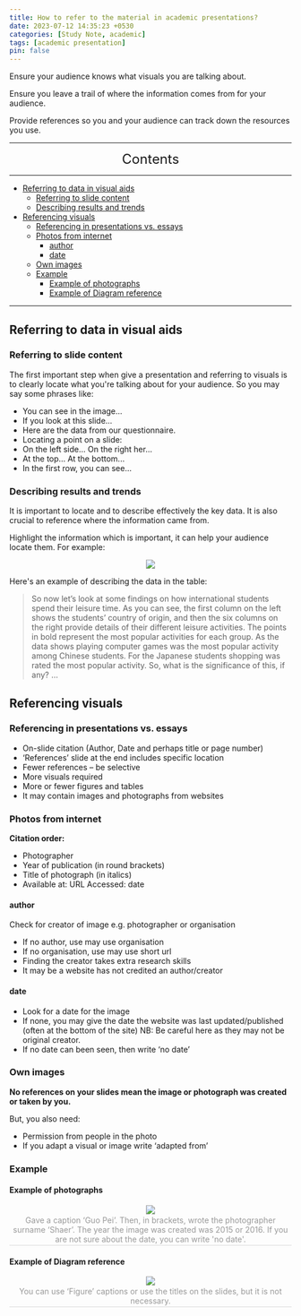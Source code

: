 ```yaml
---
title: How to refer to the material in academic presentations?
date: 2023-07-12 14:35:23 +0530
categories: [Study Note, academic]
tags: [academic presentation]
pin: false
---
```



Ensure your audience knows what visuals you are talking about.

Ensure you leave a trail of where the information comes from for your audience.

Provide references so you and your audience can track down the resources you use.


---
<center><font size='5'> Contents </font></center>

---

<!-- TOC -->
  * [Referring to data in visual aids](#referring-to-data-in-visual-aids)
    * [Referring to slide content](#referring-to-slide-content)
    * [Describing results and trends](#describing-results-and-trends)
  * [Referencing visuals](#referencing-visuals)
    * [Referencing in presentations vs. essays](#referencing-in-presentations-vs-essays)
    * [Photos from internet](#photos-from-internet)
      * [author](#author)
      * [date](#date)
    * [Own images](#own-images)
    * [Example](#example)
      * [Example of photographs](#example-of-photographs)
      * [Example of Diagram reference](#example-of-diagram-reference)
<!-- TOC -->

---


## Referring to data in visual aids

### Referring to slide content

The first important step when give a presentation and referring to visuals is to clearly locate what you're talking about for your audience. So you may say some phrases like:
- You can see in the image...
- If you look at this slide...
- Here are the data from our questionnaire.
- Locating a point on a slide:
- On the left side… On the right her...
- At the top… At the bottom...
- In the first row, you can see... 

### Describing results and trends

It is important to locate and to describe effectively the key data. It is also crucial to reference where the information came from.

Highlight the information which is important, it can help your audience locate them. For example:
<center>
    <img class="image-style" src="https://s1.ax1x.com/2023/07/13/pChAomn.png">
    <br>
</center>

Here's an example of describing the data in the table:

>So now let’s look at some findings on how international students spend their leisure time. As you can see, the first column on the left shows the students’ country of origin, and then the six columns on the right provide details of their different leisure activities. The points in bold represent the most popular activities for each group. As the data shows playing computer games was the most popular activity among Chinese students. For the Japanese students shopping was rated the most popular activity. So, what is the significance of this, if any? …

## Referencing visuals

### Referencing in presentations vs. essays

- On-slide citation (Author, Date and perhaps title or page number)
- ‘References’ slide at the end includes specific location
- Fewer references – be selective 
- More visuals required
- More or fewer figures and tables 
- It may contain images and photographs from websites

### Photos from internet

**Citation order:**
- Photographer
- Year of publication (in round brackets)
- Title of photograph (in italics)
- Available at: URL  Accessed: date              

#### author

Check for creator of image e.g. photographer or organisation

- If no author, use may use organisation 
- If no organisation, use may use short url 
- Finding the creator takes extra research skills 
- It may be a website has not credited an author/creator

#### date

- Look for a date for the image
- If none, you may give the date the website was last updated/published (often at the bottom of the site) NB: Be careful here as they may not be original creator.
- If no date can been seen, then write ‘no date’

### Own images

**No references on your slides mean the image or photograph was created or taken by you.**

But, you also need:

- Permission from people in the photo
- If you adapt a visual or image write ‘adapted from’

### Example

#### Example of photographs

<center>
    <img class="image-style" 
    src="https://s1.ax1x.com/2023/07/13/pChALfU.png">
    <br>
    <div style="color:orange; border-bottom: 1px solid #d9d9d9;
    display: inline-block;
    color: #999;
    padding: 2px;">Gave a caption ‘Guo Pei’. Then, in brackets, wrote the photographer surname ‘Shaer’. The year the image was created was 2015 or 2016. If you are not sure about the date, you can write 'no date'.</div>
</center>



#### Example of Diagram reference

<center>
    <img class="image-style" 
    src="https://s1.ax1x.com/2023/07/13/pChA7T0.png">
    <br>
    <div style="color:orange; border-bottom: 1px solid #d9d9d9;
    display: inline-block;
    color: #999;
    padding: 2px;">You can use ‘Figure’ captions or use the titles on the slides, but it is not necessary.</div>
</center>
